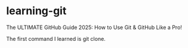 # learning-git

The ULTIMATE GitHub Guide 2025: How to Use Git &amp; GitHub Like a Pro!

The first command I learned is git clone.

